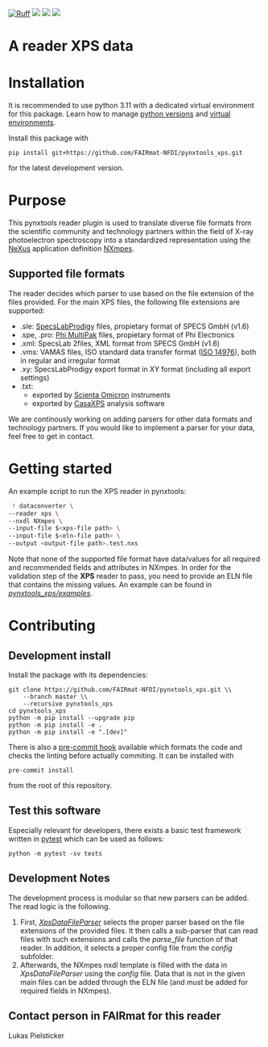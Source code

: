 [![Ruff](https://img.shields.io/endpoint?url=https://raw.githubusercontent.com/astral-sh/ruff/main/assets/badge/v2.json)](https://github.com/astral-sh/ruff)
![](https://github.com/FAIRmat-NFDI/pynxtools_xps/actions/workflows/pytest.yml/badge.svg)
![](https://github.com/FAIRmat-NFDI/pynxtools_xps/actions/workflows/pylint.yml/badge.svg)
![](https://coveralls.io/repos/github/FAIRmat-NFDI/pynxtools_xps/badge.svg?branch=master)

# A reader XPS data

# Installation

It is recommended to use python 3.11 with a dedicated virtual environment for this package.
Learn how to manage [python versions](https://github.com/pyenv/pyenv) and
[virtual environments](https://realpython.com/python-virtual-environments-a-primer/).

Install this package with

```shell
pip install git+https://github.com/FAIRmat-NFDI/pynxtools_xps.git
```

for the latest development version.


# Purpose
This pynxtools reader plugin is used to translate diverse file formats from the scientific community and technology partners
within the field of X-ray photoelectron spectroscopy into a standardized representation using the
[NeXus](https://www.nexusformat.org/) application definition [NXmpes](https://fairmat-nfdi.github.io/nexus_definitions/classes/contributed_definitions/NXmpes.html#nxmpes).

## Supported file formats
The reader decides which parser to use based on the file extension of the files provided. For the main XPS files, the following file extensions are supported:
- .sle: [SpecsLabProdigy](https://www.specs-group.com/nc/specs/products/detail/prodigy/) files, propietary format of SPECS GmbH (v1.6)
- .spe, .pro: [Phi MultiPak](https://www.phi.com/surface-analysis-equipment/genesis.html#software:multi-pak-data-reduction-software/) files, propietary format of Phi Electronics
- .xml: SpecsLab 2files, XML format from SPECS GmbH (v1.6)
- .vms: VAMAS files, ISO standard data transfer format ([ISO 14976](https://www.iso.org/standard/24269.html)), both in regular and irregular format
- .xy: SpecsLabProdigy export format in XY format (including all export settings)
- .txt:
  - exported by [Scienta Omicron](https://scientaomicron.com/en) instruments
  - exported by [CasaXPS](https://www.casaxps.com/) analysis software

We are continously working on adding parsers for other data formats and technology partners. If you would like to implement a parser for your data, feel free to get in contact.

# Getting started
An example script to run the XPS reader in pynxtools:
```sh
 ! dataconverter \
--reader xps \
--nxdl NXmpes \
--input-file $<xps-file path> \
--input-file $<eln-file path> \
--output <output-file path>.test.nxs
```
Note that none of the supported file format have data/values for all required and recommended fields and attributes in NXmpes. In order for the validation step of the **XPS** reader to pass,
you need to provide an ELN file that contains the missing values. An example can be found in  [*pynxtools_xps/examples*](https://github.com/FAIRmat-NFDI/pynxtools-xps/tree/main/examples).


# Contributing

## Development install

Install the package with its dependencies:

```shell
git clone https://github.com/FAIRmat-NFDI/pynxtools_xps.git \\
    --branch master \\
    --recursive pynxtools_xps
cd pynxtools_xps
python -m pip install --upgrade pip
python -m pip install -e .
python -m pip install -e ".[dev]"
```

There is also a [pre-commit hook](https://pre-commit.com/#intro) available
which formats the code and checks the linting before actually commiting.
It can be installed with
```shell
pre-commit install
```
from the root of this repository.

## Test this software

Especially relevant for developers, there exists a basic test framework written in
[pytest](https://docs.pytest.org/en/stable/) which can be used as follows:

```shell
python -m pytest -sv tests
```



## Development Notes
The development process is modular so that new parsers can be added. The read logic is the following.
1. First, [*XpsDataFileParser*]([https://github.com/FAIRmat-NFDI/pynxtools_xps/blob/main/pynxtools_xps/dataconverter/readers/xps/file_parser.py#L39]) selects the proper parser based on the file extensions
of the provided files. It then calls a sub-parser that can read files with such extensions and calls the *parse_file* function of that reader. In addition, it selects a proper config file from
the *config* subfolder.
2. Afterwards, the NXmpes nxdl template is filled with the data in *XpsDataFileParser* using the *config* file. Data that is not in the given main files can be added through the ELN file (and must
be added for required fields in NXmpes).

## Contact person in FAIRmat for this reader
Lukas Pielsticker
